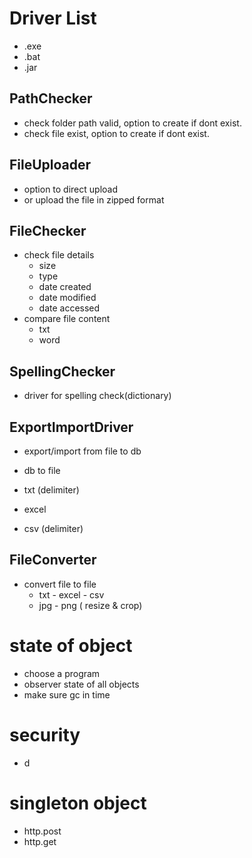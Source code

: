 # Driver List

- .exe
- .bat
- .jar

## PathChecker
- check folder path valid, option to create if dont exist. 
- check file exist, option to create if dont exist. 

## FileUploader
- option to direct upload 
- or upload the file in zipped format

## FileChecker
- check file details
	- size
	- type
	- date created
	- date modified
	- date accessed
- compare file content
	- txt
	- word

## SpellingChecker
- driver for spelling check(dictionary)

## ExportImportDriver
- export/import from file to db 
- db to file

- txt (delimiter)
- excel
- csv (delimiter)

## FileConverter
- convert file to file
	- txt - excel - csv
	- jpg - png ( resize & crop)

# state of object
- choose a program
- observer state of all objects
- make sure gc in time

# security
- d

# singleton object
- http.post
- http.get

